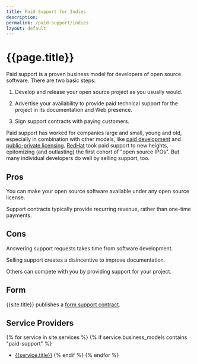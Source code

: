```yaml
---
title: Paid Support for Indies
description:
permalink: /paid-support/indies
layout: default
---
```


# {{page.title}}

Paid support is a proven business model for developers of open source software.  There are two basic steps:

1.  Develop and release your open source project as you usually would.

2.  Advertise your availability to provide paid technical support for the project in its documentation and Web presence.

3.  Sign support contracts with paying customers.

Paid support has worked for companies large and small, young and old, especially in combination with other models, like [paid development](/paid-development/indies) and [public-private licensing](/public-private/indies).  [RedHat](https://redhat.com) took paid support to new heights, epitomizing (and outlasting) the first cohort of "open source IPOs".  But many individual developers do well by selling support, too.

## Pros

You can make your open source software available under any open source license.

Support contracts typically provide recurring revenue, rather than one-time payments.

## Cons

Answering support requests takes time from software development.

Selling support creates a disincentive to improve documentation.

Others can compete with you by providing support for your project.

## Form

{{site.title}} publishes a [form support contract](/forms/support).

## Service Providers

{% for service in site.services %}
{% if service.business_models contains "paid-support" %}
- [{{service.title}}]({{service.url}})
{% endif %}
{% endfor %}

<!-- TODO: Other Resources for paid support -->
